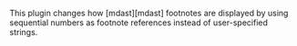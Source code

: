 This plugin changes how [mdast][mdast] footnotes are displayed by using sequential numbers as footnote references instead of user-specified strings.
